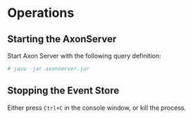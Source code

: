 # Operations

## Starting the AxonServer

Start Axon Server with the following query definition:

```bash
# java -jar axonserver.jar
```

## Stopping the Event Store

Either press `Ctrl+C` in the console window, or kill the process.

